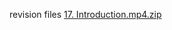 revision files 
[17. Introduction.mp4.zip](https://github.com/jonathanerasmus0/Python_revision_files/files/14296968/17.Introduction.mp4.zip)
